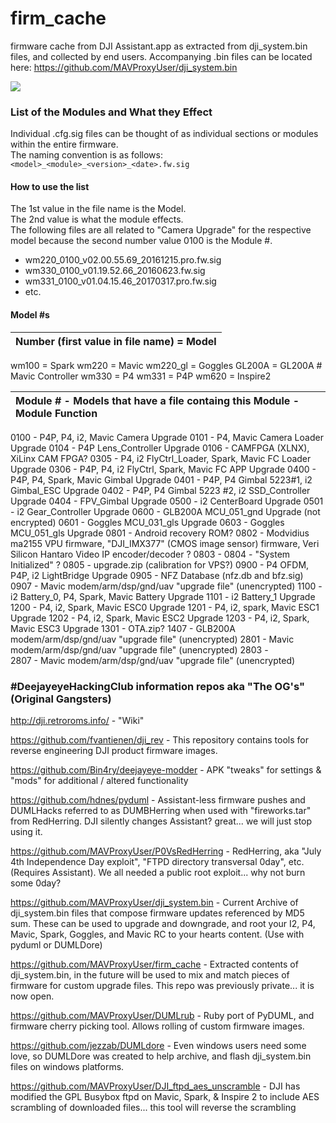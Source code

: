 # firm_cache
firmware cache from DJI Assistant.app 
as extracted from dji_system.bin files, and collected by end users. 
Accompanying .bin files can be located here: https://github.com/MAVProxyUser/dji_system.bin

<img src=https://media.giphy.com/media/wNR8ZhO4fObRu/giphy.gif>


### List of the Modules and What they Effect

Individual .cfg.sig files can be thought of as individual sections or modules within the entire firmware.   
The naming convention is as follows: 
`<model>_<module>_<version>_<date>.fw.sig`  

#### How to use the list

The 1st value in the file name is the Model.      
The 2nd value is what the module effects.      
The following files are all related to "Camera Upgrade" for the respective model
because the second number value 0100 is the Module #.    

- wm220_0100_v02.00.55.69_20161215.pro.fw.sig
- wm330_0100_v01.19.52.66_20160623.fw.sig
- wm331_0100_v01.04.15.46_20170317.pro.fw.sig
- etc.


#### Model #s

|Number (first value in file name) =  Model |
|:------------------------------------------|
wm100    =  Spark
wm220    =  Mavic
wm220_gl =  Goggles 
GL200A   =  GL200A # Mavic Controller
wm330    =  P4
wm331    =  P4P
wm620    =  Inspire2

| Module # -  Models that have a file containg this Module  -  Module Function|
|:----------------------------|
0100 - P4P, P4, i2, Mavic Camera Upgrade
0101 - P4, Mavic Camera Loader Upgrade
0104 - P4P Lens_Controller Upgrade
0106 - CAMFPGA (XLNX), XiLinx CAM FPGA? 
0305 - P4, i2 FlyCtrl_Loader, Spark, Mavic FC Loader Upgrade
0306 - P4P, P4, i2 FlyCtrl, Spark, Mavic FC APP Upgrade
0400 - P4P, P4, Spark, Mavic Gimbal Upgrade
0401 - P4P, P4 Gimbal 5223#1, i2 Gimbal_ESC Upgrade
0402 - P4P, P4 Gimbal 5223 #2, i2 SSD_Controller Upgrade
0404 - FPV_Gimbal Upgrade
0500 - i2 CenterBoard Upgrade
0501 - i2 Gear_Controller Upgrade
0600 - GLB200A MCU_051_gnd Upgrade (not encrypted)
0601 - Goggles MCU_031_gls Upgrade
0603 - Goggles MCU_051_gls Upgrade
0801 - Android recovery ROM?
0802 - Modvidius ma2155 VPU firmware, "DJI_IMX377" (CMOS image sensor) firmware, Veri Silicon Hantaro Video IP encoder/decoder ?
0803 - 
0804 - "System Initialized" ?
0805 - upgrade.zip (calibration for VPS?)
0900 - P4 OFDM, P4P, i2 LightBridge Upgrade
0905 - NFZ Database (nfz.db and bfz.sig)
0907 - Mavic modem/arm/dsp/gnd/uav "upgrade file" (unencrypted)
1100 - i2 Battery_0, P4, Spark, Mavic Battery Upgrade
1101 - i2 Battery_1 Upgrade
1200 - P4, i2, Spark, Mavic ESC0 Upgrade
1201 - P4, i2, spark, Mavic ESC1 Upgrade
1202 - P4, i2, Spark, Mavic ESC2 Upgrade
1203 - P4, i2, Spark, Mavic ESC3 Upgrade
1301 - OTA.zip?
1407 - GLB200A modem/arm/dsp/gnd/uav "upgrade file" (unencrypted)
2801 - Mavic modem/arm/dsp/gnd/uav "upgrade file" (unencrypted)
2803 -  
2807 - Mavic modem/arm/dsp/gnd/uav "upgrade file" (unencrypted)


### #DeejayeyeHackingClub information repos aka "The OG's" (Original Gangsters)

http://dji.retroroms.info/ - "Wiki"

https://github.com/fvantienen/dji_rev - This repository contains tools for reverse engineering DJI product firmware images.

https://github.com/Bin4ry/deejayeye-modder - APK "tweaks" for settings & "mods" for additional / altered functionality

https://github.com/hdnes/pyduml - Assistant-less firmware pushes and DUMLHacks referred to as DUMBHerring when used with "fireworks.tar" from RedHerring. DJI silently changes Assistant? great... we will just stop using it.

https://github.com/MAVProxyUser/P0VsRedHerring - RedHerring, aka "July 4th Independence Day exploit", "FTPD directory transversal 0day", etc. (Requires Assistant). We all needed a public root exploit... why not burn some 0day?

https://github.com/MAVProxyUser/dji_system.bin - Current Archive of dji_system.bin files that compose firmware updates referenced by MD5 sum. These can be used to upgrade and downgrade, and root your I2, P4, Mavic, Spark, Goggles, and Mavic RC to your hearts content. (Use with pyduml or DUMLDore)

https://github.com/MAVProxyUser/firm_cache - Extracted contents of dji_system.bin, in the future will be used to mix and match pieces of firmware for custom upgrade files. This repo was previously private... it is now open.

https://github.com/MAVProxyUser/DUMLrub - Ruby port of PyDUML, and firmware cherry picking tool. Allows rolling of custom firmware images.

https://github.com/jezzab/DUMLdore - Even windows users need some love, so DUMLDore was created to help archive, and flash dji_system.bin files on windows platforms.

https://github.com/MAVProxyUser/DJI_ftpd_aes_unscramble - DJI has modified the GPL Busybox ftpd on Mavic, Spark, & Inspire 2 to include AES scrambling of downloaded files... this tool will reverse the scrambling
